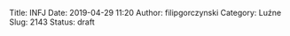 Title: INFJ
Date: 2019-04-29 11:20
Author: filipgorczynski
Category: Luźne
Slug: 2143
Status: draft


